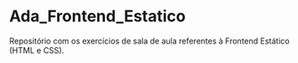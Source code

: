 # Ada_Frontend_Estatico

Repositório com os exercícios de sala de aula referentes à Frontend Estático (HTML e CSS).

